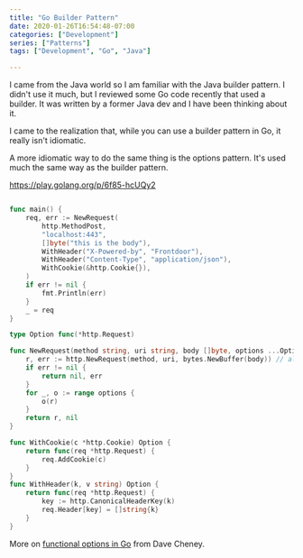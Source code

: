 ```yaml
---
title: "Go Builder Pattern"
date: 2020-01-26T16:54:48-07:00
categories: ["Development"]
series: ["Patterns"]
tags: ["Development", "Go", "Java"]

---
```


I came from the Java world so I am familiar with the Java builder pattern. I didn't use it much, but I reviewed some Go code recently that used a builder. It was written by a former Java dev and I have been thinking about it.

I came to the realization that, while you can use a builder pattern in Go, it really isn't idiomatic. 

A more idiomatic way to do the same thing is the options pattern. It's used much the same way as the builder pattern.

https://play.golang.org/p/6f85-hcUQy2
```go

func main() {
	req, err := NewRequest(
		http.MethodPost,
		"localhost:443",
		[]byte("this is the body"),
		WithHeader("X-Powered-by", "Frontdoor"),
		WithHeader("Content-Type", "application/json"),
		WithCookie(&http.Cookie{}),
	)
	if err != nil {
		fmt.Println(err)
	}
	_ = req
}

type Option func(*http.Request)

func NewRequest(method string, uri string, body []byte, options ...Option) (*http.Request, error) {
	r, err := http.NewRequest(method, uri, bytes.NewBuffer(body)) // already returns a pointer
	if err != nil {
		return nil, err
	}
	for _, o := range options {
		o(r)
	}
	return r, nil
}

func WithCookie(c *http.Cookie) Option {
	return func(req *http.Request) {
		req.AddCookie(c)
	}
}
func WithHeader(k, v string) Option {
	return func(req *http.Request) {
		key := http.CanonicalHeaderKey(k)
		req.Header[key] = []string{k}
	}
}
```

More on [functional options in Go](https://dave.cheney.net/2014/10/17/functional-options-for-friendly-apis) from Dave Cheney.
